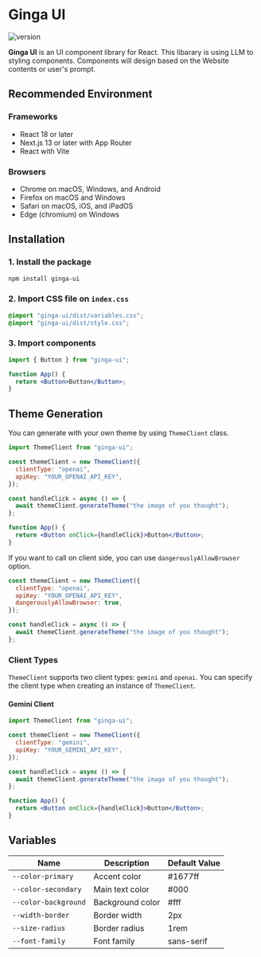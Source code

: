 # Ginga UI

![version](https://img.shields.io/github/package-json/v/newt239/ginga-ui?style=flat)

**Ginga UI** is an UI component library for React. This libarary is using LLM to styling components. Components will design based on the Website contents or user's prompt.

## Recommended Environment

### Frameworks

- React 18 or later
- Next.js 13 or later with App Router
- React with Vite

### Browsers

- Chrome on macOS, Windows, and Android
- Firefox on macOS and Windows
- Safari on macOS, iOS, and iPadOS
- Edge (chromium) on Windows

## Installation

### 1. Install the package

```bash
npm install ginga-ui
```

### 2. Import CSS file on `index.css`

```css
@import "ginga-ui/dist/variables.css";
@import "ginga-ui/dist/style.css";
```

### 3. Import components

```jsx
import { Button } from "ginga-ui";

function App() {
  return <Button>Button</Button>;
}
```

## Theme Generation

You can generate with your own theme by using `ThemeClient` class.

```jsx
import ThemeClient from "ginga-ui";

const themeClient = new ThemeClient({
  clientType: "openai",
  apiKey: "YOUR_OPENAI_API_KEY",
});

const handleClick = async () => {
  await themeClient.generateTheme("the image of you thought");
};

function App() {
  return <Button onClick={handleClick}>Button</Button>;
}
```

If you want to call on client side, you can use `dangerouslyAllowBrowser` option.

```jsx
const themeClient = new ThemeClient({
  clientType: "openai",
  apiKey: "YOUR_OPENAI_API_KEY",
  dangerouslyAllowBrowser: true,
});

const handleClick = async () => {
  await themeClient.generateTheme("the image of you thought");
};
```

### Client Types

`ThemeClient` supports two client types: `gemini` and `openai`. You can specify the client type when creating an instance of `ThemeClient`.

#### Gemini Client

```jsx
import ThemeClient from "ginga-ui";

const themeClient = new ThemeClient({
  clientType: "gemini",
  apiKey: "YOUR_GEMINI_API_KEY",
});

const handleClick = async () => {
  await themeClient.generateTheme("the image of you thought");
};

function App() {
  return <Button onClick={handleClick}>Button</Button>;
}
```

## Variables

| Name                 | Description      | Default Value |
| -------------------- | ---------------- | ------------- |
| `--color-primary`    | Accent color     | #1677ff       |
| `--color-secondary`  | Main text color  | #000          |
| `--color-background` | Background color | #fff          |
| `--width-border`     | Border width     | 2px           |
| `--size-radius`      | Border radius    | 1rem          |
| `--font-family`      | Font family      | sans-serif    |
